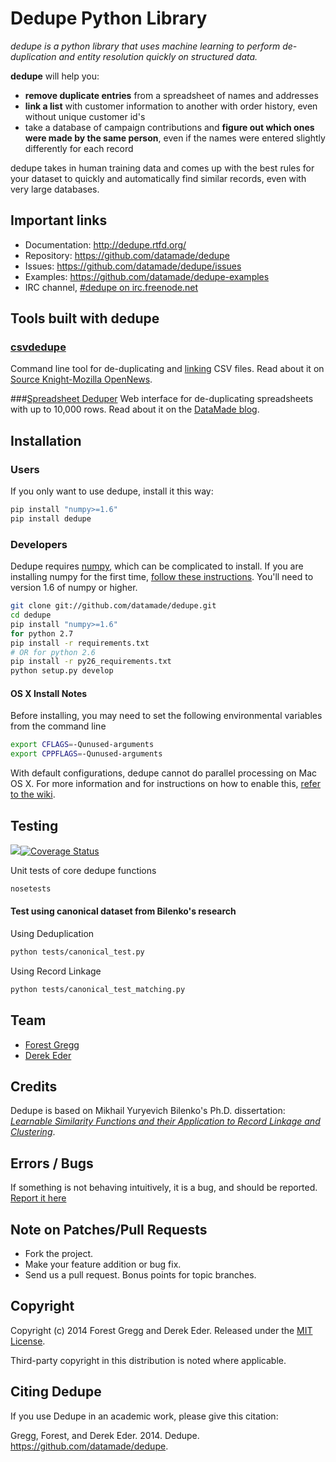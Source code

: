 # Dedupe Python Library

_dedupe is a python library that uses machine learning to perform de-duplication and entity resolution quickly on structured data._

__dedupe__ will help you: 

* __remove duplicate entries__ from a spreadsheet of names and addresses
* __link a list__ with customer information to another with order history, even without unique customer id's
* take a database of campaign contributions and __figure out which ones were made by the same person__, even if the names were entered slightly differently for each record

dedupe takes in human training data and comes up with the best rules for your dataset to quickly and automatically find similar records, even with very large databases.

## Important links
* Documentation: http://dedupe.rtfd.org/
* Repository: https://github.com/datamade/dedupe
* Issues: https://github.com/datamade/dedupe/issues
* Examples: https://github.com/datamade/dedupe-examples
* IRC channel, [#dedupe on irc.freenode.net](http://webchat.freenode.net/?channels=dedupe)

## Tools built with dedupe

### [csvdedupe](https://github.com/datamade/csvdedupe)
Command line tool for de-duplicating and [linking](https://github.com/datamade/csvdedupe#csvlink-usage) CSV files. Read about it on [Source Knight-Mozilla OpenNews](https://source.opennews.org/en-US/articles/introducing-cvsdedupe/).

###[Spreadsheet Deduper](http://dedupe.datamade.us/)
Web interface for de-duplicating spreadsheets with up to 10,000 rows. Read about it on the [DataMade blog](http://datamade.us/blog/introducing-spreadsheet-deduper/).

## Installation

### Users

If you only want to use dedupe, install it this way:

```bash
pip install "numpy>=1.6"
pip install dedupe
```

### Developers

Dedupe requires [numpy](http://numpy.scipy.org/), which can be complicated to install. 
If you are installing numpy for the first time, 
[follow these instructions](http://docs.scipy.org/doc/numpy/user/install.html). You'll need to version 1.6 of numpy or higher.

```bash
git clone git://github.com/datamade/dedupe.git
cd dedupe
pip install "numpy>=1.6"
for python 2.7
pip install -r requirements.txt
# OR for python 2.6
pip install -r py26_requirements.txt
python setup.py develop
```

#### OS X Install Notes

Before installing, you may need to set the following environmental
variables from the command line 

```bash 
export CFLAGS=-Qunused-arguments 
export CPPFLAGS=-Qunused-arguments
```

With default configurations, dedupe cannot do parallel processing on Mac OS X.
For more information and for instructions on how to enable this, [refer to the
wiki](http://dedupe.readthedocs.org/en/latest/OSX-Install-Notes.html).

## Testing

[<img src="https://travis-ci.org/datamade/dedupe.png" />](https://travis-ci.org/datamade/dedupe)[![Coverage Status](https://coveralls.io/repos/datamade/dedupe/badge.png?branch=master)](https://coveralls.io/r/datamade/dedupe?branch=master)

Unit tests of core dedupe functions
```bash
nosetests
```

#### Test using canonical dataset from Bilenko's research
  
Using Deduplication
```bash
python tests/canonical_test.py
```

Using Record Linkage
```bash
python tests/canonical_test_matching.py
```


## Team

* [Forest Gregg](mailto:fgregg@gmail.com)
* [Derek Eder](mailto:derek.eder@gmail.com)

## Credits

Dedupe is based on Mikhail Yuryevich Bilenko's Ph.D. dissertation: [*Learnable Similarity Functions and their Application to Record Linkage and Clustering*](http://www.cs.utexas.edu/~ml/papers/marlin-dissertation-06.pdf).

## Errors / Bugs

If something is not behaving intuitively, it is a bug, and should be reported.
[Report it here](https://github.com/datamade/dedupe/issues)


## Note on Patches/Pull Requests
 
* Fork the project.
* Make your feature addition or bug fix.
* Send us a pull request. Bonus points for topic branches.

## Copyright

Copyright (c) 2014 Forest Gregg and Derek Eder. Released under the [MIT License](https://github.com/datamade/dedupe/blob/master/LICENSE).

Third-party copyright in this distribution is noted where applicable.

## Citing Dedupe
If you use Dedupe in an academic work, please give this citation:

Gregg, Forest, and Derek Eder. 2014. Dedupe. https://github.com/datamade/dedupe.
